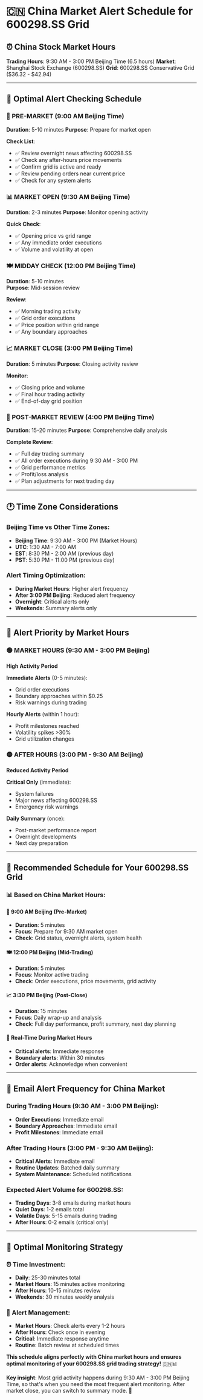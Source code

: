 # 🇨🇳 China Market Alert Schedule for 600298.SS Grid

## ⏰ China Stock Market Hours
**Trading Hours**: 9:30 AM - 3:00 PM Beijing Time (6.5 hours)
**Market**: Shanghai Stock Exchange (600298.SS)
**Grid**: 600298.SS Conservative Grid ($36.32 - $42.94)

---

## 📅 Optimal Alert Checking Schedule

### **🌅 PRE-MARKET (9:00 AM Beijing Time)**
**Duration**: 5-10 minutes
**Purpose**: Prepare for market open

**Check List**:
- ✅ Review overnight news affecting 600298.SS
- ✅ Check any after-hours price movements
- ✅ Confirm grid is active and ready
- ✅ Review pending orders near current price
- ✅ Check for any system alerts

### **📊 MARKET OPEN (9:30 AM Beijing Time)**
**Duration**: 2-3 minutes
**Purpose**: Monitor opening activity

**Quick Check**:
- ✅ Opening price vs grid range
- ✅ Any immediate order executions
- ✅ Volume and volatility at open

### **🍽️ MIDDAY CHECK (12:00 PM Beijing Time)**
**Duration**: 5-10 minutes  
**Purpose**: Mid-session review

**Review**:
- ✅ Morning trading activity
- ✅ Grid order executions
- ✅ Price position within grid range
- ✅ Any boundary approaches

### **📈 MARKET CLOSE (3:00 PM Beijing Time)**
**Duration**: 5 minutes
**Purpose**: Closing activity review

**Monitor**:
- ✅ Closing price and volume
- ✅ Final hour trading activity
- ✅ End-of-day grid position

### **🌆 POST-MARKET REVIEW (4:00 PM Beijing Time)**
**Duration**: 15-20 minutes
**Purpose**: Comprehensive daily analysis

**Complete Review**:
- ✅ Full day trading summary
- ✅ All order executions during 9:30 AM - 3:00 PM
- ✅ Grid performance metrics
- ✅ Profit/loss analysis
- ✅ Plan adjustments for next trading day

---

## 🕐 Time Zone Considerations

### **Beijing Time vs Other Time Zones**:
- **Beijing Time**: 9:30 AM - 3:00 PM (Market Hours)
- **UTC**: 1:30 AM - 7:00 AM 
- **EST**: 8:30 PM - 2:00 AM (previous day)
- **PST**: 5:30 PM - 11:00 PM (previous day)

### **Alert Timing Optimization**:
- **During Market Hours**: Higher alert frequency
- **After 3:00 PM Beijing**: Reduced alert frequency
- **Overnight**: Critical alerts only
- **Weekends**: Summary alerts only

---

## 📱 Alert Priority by Market Hours

### **🟢 MARKET HOURS (9:30 AM - 3:00 PM Beijing)**
**High Activity Period**

**Immediate Alerts** (0-5 minutes):
- Grid order executions
- Boundary approaches within $0.25
- Risk warnings during trading

**Hourly Alerts** (within 1 hour):
- Profit milestones reached
- Volatility spikes >30%
- Grid utilization changes

### **🟡 AFTER HOURS (3:00 PM - 9:30 AM Beijing)**
**Reduced Activity Period**

**Critical Only** (immediate):
- System failures
- Major news affecting 600298.SS
- Emergency risk warnings

**Daily Summary** (once):
- Post-market performance report
- Overnight developments
- Next day preparation

---

## 🎯 Recommended Schedule for Your 600298.SS Grid

### **📊 Based on China Market Hours:**

#### **🌅 9:00 AM Beijing (Pre-Market)**
- **Duration**: 5 minutes
- **Focus**: Prepare for 9:30 AM market open
- **Check**: Grid status, overnight alerts, system health

#### **🍽️ 12:00 PM Beijing (Mid-Trading)**  
- **Duration**: 5 minutes
- **Focus**: Monitor active trading
- **Check**: Order executions, price movements, grid activity

#### **📈 3:30 PM Beijing (Post-Close)**
- **Duration**: 15 minutes
- **Focus**: Daily wrap-up and analysis
- **Check**: Full day performance, profit summary, next day planning

#### **📱 Real-Time During Market Hours**
- **Critical alerts**: Immediate response
- **Boundary alerts**: Within 30 minutes
- **Order alerts**: Acknowledge when convenient

---

## 📧 Email Alert Frequency for China Market

### **During Trading Hours (9:30 AM - 3:00 PM Beijing)**:
- **Order Executions**: Immediate email
- **Boundary Approaches**: Immediate email
- **Profit Milestones**: Immediate email

### **After Trading Hours (3:00 PM - 9:30 AM Beijing)**:
- **Critical Alerts**: Immediate email
- **Routine Updates**: Batched daily summary
- **System Maintenance**: Scheduled notifications

### **Expected Alert Volume for 600298.SS**:
- **Trading Days**: 3-8 emails during market hours
- **Quiet Days**: 1-2 emails total
- **Volatile Days**: 5-15 emails during trading
- **After Hours**: 0-2 emails (critical only)

---

## 🎯 Optimal Monitoring Strategy

### **⏰ Time Investment**:
- **Daily**: 25-30 minutes total
- **Market Hours**: 15 minutes active monitoring
- **After Hours**: 10-15 minutes review
- **Weekends**: 30 minutes weekly analysis

### **🔔 Alert Management**:
- **Market Hours**: Check alerts every 1-2 hours
- **After Hours**: Check once in evening
- **Critical**: Immediate response anytime
- **Routine**: Batch review at scheduled times

**This schedule aligns perfectly with China market hours and ensures optimal monitoring of your 600298.SS grid trading strategy!** 🇨🇳📊

**Key insight**: Most grid activity happens during 9:30 AM - 3:00 PM Beijing Time, so that's when you need the most frequent alert monitoring. After market close, you can switch to summary mode. 🎯
